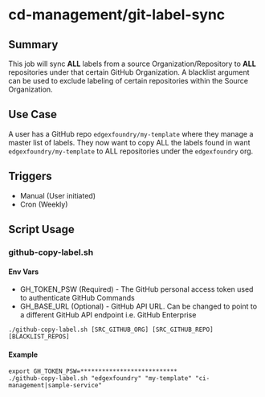 # cd-management/git-label-sync

## Summary

This job will sync **ALL** labels from a source Organization/Repository to **ALL** repositories under that certain GitHub Organization. A blacklist argument can be used to exclude labeling of certain repositories within the Source Organization.

## Use Case

A user has a GitHub repo `edgexfoundry/my-template` where they manage a master list of labels. They now want to copy ALL the labels found in  want `edgexfoundry/my-template` to ALL repositories under the `edgexfoundry` org.

## Triggers

* Manual (User initiated)
* Cron (Weekly)

## Script Usage

### github-copy-label.sh

#### Env Vars

* GH_TOKEN_PSW (Required) - The GitHub personal access token used to authenticate GitHub Commands
* GH_BASE_URL (Optional) - GitHub API URL. Can be changed to point to a different GitHub API endpoint i.e. GitHub Enterprise

```Script
./github-copy-label.sh [SRC_GITHUB_ORG] [SRC_GITHUB_REPO] [BLACKLIST_REPOS]
```

#### Example

```Script
export GH_TOKEN_PSW=***************************
./github-copy-label.sh "edgexfoundry" "my-template" "ci-management|sample-service"
```
